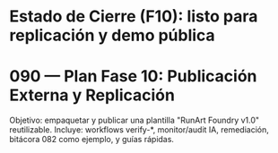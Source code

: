 # Estado de Cierre (F10): listo para replicación y demo pública

# 090 — Plan Fase 10: Publicación Externa y Replicación
Objetivo: empaquetar y publicar una plantilla "RunArt Foundry v1.0" reutilizable.
Incluye: workflows verify-*, monitor/audit IA, remediación, bitácora 082 como ejemplo, y guías rápidas.
